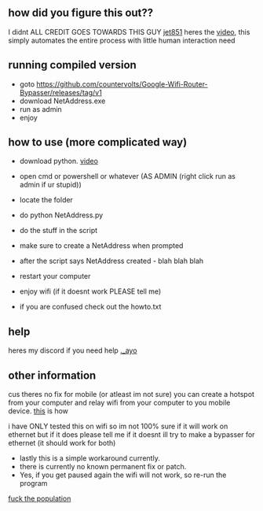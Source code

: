 ## how did you figure this out??
I didnt ALL CREDIT GOES TOWARDS THIS GUY [jet851](https://www.youtube.com/@jet851) heres the [video](https://www.youtube.com/watch?v=sABFw3q69eg),
this simply automates the entire process with little human interaction need

## running compiled version
- goto https://github.com/countervolts/Google-Wifi-Router-Bypasser/releases/tag/v1
- download NetAddress.exe
- run as admin
- enjoy

## how to use (more complicated way)
- download python. [video](https://www.youtube.com/watch?v=YKSpANU8jPE)
- open cmd or powershell or whatever (AS ADMIN (right click run as admin if ur stupid))
- locate the folder
- do python NetAddress.py
- do the stuff in the script
- make sure to create a NetAddress when prompted
- after the script says NetAddress created - blah blah blah
- restart your computer
- enjoy wifi (if it doesnt work PLEASE tell me)

- if you are confused check out the howto.txt



## help
heres my discord if you need help [._ayo](https://discord.com/users/488368000055902228)

## other information
cus theres no fix for mobile (or atleast im not sure) you can create a hotspot from your computer and relay wifi from your computer to you mobile device. [this](https://support.microsoft.com/en-us/windows/use-your-windows-pc-as-a-mobile-hotspot-c89b0fad-72d5-41e8-f7ea-406ad9036b85#:~:text=your%20data%20plan.-,Select%20Start%20%2C%20then%20select%20Settings%20%3E%20Network%20%26%20Internet%20%3E%20Mobile,Internet%20connection%20with%20other%20devices.) is how

i have ONLY tested this on wifi so im not 100% sure if it will work on ethernet but if it does please tell me if it doesnt ill try to make a bypasser for ethernet (it should work for both)

- lastly this is a simple workaround currently.
- there is currently no known permanent fix or patch. 
- Yes, if you get paused again the wifi will not work, so re-run the program


[fuck the population](https://fuckthepopulation.com/pages/ftprecords)
